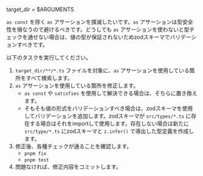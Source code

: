 target_dir = $ARGUMENTS

`as const` を除く `as` アサーションを撲滅したいです。`as` アサーションは型安全性を損なうので避けるべきです。どうしても `as` アサーションを使わないと型チェックを通せない場合は、値の型が保証されないためzodスキーマでバリデーションすべきです。

以下のタスクを実行してください。

1. `target_dir/**/*.ts` ファイルを対象に、`as` アサーションを使用している箇所をすべて検索します。
2. `as` アサーションを使用している箇所を修正します。
    - `as const` や `satisfies` を使用して解決できる場合は、そちらに置き換えます。
    - そもそも値の形式をバリデーションすべき場合は、zodスキーマを使用してバリデーションを追加します。zodスキーマが `src/types/*.ts` に存在する場合はそれをimportして使用します。存在しない場合は新たに `src/type/*.ts` にzodスキーマと `z.infer()` で導出した型定義を作成します。
3. 修正後、各種チェックが通ることを確認します。
     - `pnpm fix`
     - `pnpm test`
4. 問題なければ、修正内容をコミットします。
